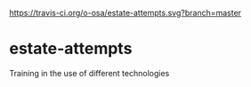 https://travis-ci.org/o-osa/estate-attempts.svg?branch=master

# estate-attempts
Training in the use of different technologies
